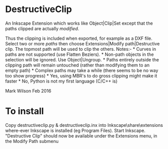 # DestructiveClip
An Inkscape Extension which works like Object|Clip|Set except that the paths clipped are actually *modified*.

Thus the clipping is included when exported, for example as a DXF file.
Select two or more *paths* then choose Extensions|Modify path|Destructive clip.  The topmost path will be used to clip the others.
Notes:-
    * Curves in paths are not supported (use Flatten Beziers).
    * Non-path objects in the selection will be ignored.  Use Object|Ungroup.
    * Paths entirely outside the clipping path will remain untouched (rather than modifying them to an empty path)
    * Complex paths may take a while (there seems to be no way too show progress)
    * Yes, using MBR's to do gross clipping might make it faster
    * No, Python is not my first language (C/C++ is)
    
Mark Wilson Feb 2016

# To install
Copy destructiveclip.py & destructiveclip.inx into Inkscape\share\extensions where-ever Inkscape is installed (eg Program Files).
Start Inkscape.  "Destructive Clip" should now be available under the Extensions menu, in the Modify Path submenu
